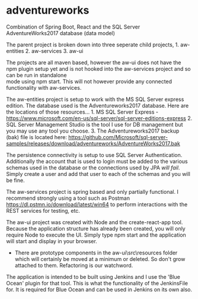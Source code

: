 # adventureworks
Combination of Spring Boot, React and the SQL Server AdventureWorks2017 database (data model)

The parent project is broken down into three seperate child projects,
	1. aw-entities
	2. aw-services
	3. aw-ui
	

The projects are all maven based, however the aw-ui does not have the npm plugin
setup yet and is not hooked into the aw-services project and so can be run in standalone\
mode using npm start. This will not however provide any connected functionality with 
aw-services.


The aw-entities project is setup to work with the MS SQL Server express edition.
The database used is the Adventureworks2017 database. Here are the locations of
those resources...
	1. MS SQL Server Express - https://www.microsoft.com/en-us/sql-server/sql-server-editions-express
	2. SQL Server Management Studio is the tool I use for DB management but you may
	   use any tool you choose.
	3. The Adventureworks2017 backup (bak) file is located here:
	   https://github.com/Microsoft/sql-server-samples/releases/download/adventureworks/AdventureWorks2017.bak


The persistence connectivity is setup to use SQL Server Authentication. Additionally the account that
is used to login must be added to the various schemas used in the database or the connections used by JPA
*will fail*. Simply create a user and add that user to each of the schemas and you will be fine.


The aw-services project is spring based and only partially functional. I recommend strongly using a tool
such as Postman <https://dl.pstmn.io/download/latest/win64> to perform interactions with the REST services
for testing, etc. 


The aw-ui project was created with Node and the create-react-app tool. Because the application structure
has already been created, you will only require Node to execute the UI. Simply type npm start and the 
application will start and display in your browser. 
- There are prototype components in the aw-ui\src\resources folder which will certainly be moved at a
  minimum or deleted. So don't grow attached to them. Refactoring is our watchword.


The application is intended to be built using Jenkins and I use the 'Blue Ocean' plugin for that tool.
This is what the functionality of the JenkinsFile for. It is required for Blue Ocean and can be used
in Jenkins on its own also.

